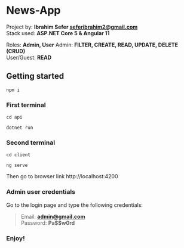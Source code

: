 # News-App

Project by: **Ibrahim Sefer seferibrahim2@gmail.com** <br>
Stack used: **ASP.NET Core 5 & Angular 11** <br>

Roles: **Admin, User**
Admin: **FILTER, CREATE, READ, UPDATE, DELETE (CRUD)** <br>
User/Guest: **READ** <br>

## Getting started

``npm i`` <br>

### First terminal

``cd api`` <br>

``dotnet run``

### Second terminal

``cd client`` <br>

``ng serve``

Then go to browser link http://localhost:4200

### Admin user credentials

Go to the login page and type the following credentials:

> Email: **admin@gmail.com** <br>
> Password: **Pa$$w0rd**

### Enjoy!
